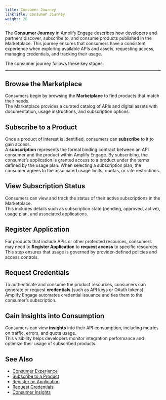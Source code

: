 ```yaml
---
title: Consumer Journey
linkTitle: Consumer Journey
weight: 20
---
```


The **Consumer Journey** in Amplify Engage describes how developers and partners discover, subscribe to, and consume products published in the Marketplace. This journey ensures that consumers have a consistent experience when exploring available APIs and assets, requesting access, managing credentials, and tracking their usage.

The consumer journey follows these key stages:

---

## Browse the Marketplace

Consumers begin by browsing the **Marketplace** to find products that match their needs.  
The Marketplace provides a curated catalog of APIs and digital assets with documentation, usage instructions, and subscription options.

## Subscribe to a Product

Once a product of interest is identified, consumers can **subscribe** to it to gain access.  
A **subscription** represents the formal binding contract between an API consumer and the product within Amplify Engage. By subscribing, the consumer’s application is granted access to a product under the terms defined by the usage plan. When selecting a subscription plan, the consumer agrees to the associated usage limits, quotas, or rate restrictions.

## View Subscription Status

Consumers can view and track the status of their active subscriptions in the Marketplace.  
This includes details such as subscription state (pending, approved, active), usage plan, and associated applications.

## Register Application

For products that include APIs or other protected resources, consumers may need to **Register Application** to **request access** to specific resources.  
This step ensures that usage is governed by provider-defined policies and access controls.

## Request Credentials

To authenticate and consume the product resources, consumers can generate or request **credentials** (such as API keys or OAuth tokens).  
Amplify Engage automates credential issuance and ties them to the consumer’s subscription.

## Gain Insights into Consumption

Consumers can view **insights** into their API consumption, including metrics on traffic, errors, and quota usage.  
This visibility helps developers monitor integration performance and optimize their usage of subscribed products.

## See Also

* [Consumer Experience](/docs/manage_marketplace/consumer_experience)
* [Subscribe to a Product](/docs/manage_marketplace/consumer_experience/subscription_management/#create-a-new-subscription)
* [Register an Application](/docs/manage_marketplace/consumer_experience/credential_management/#request-access-to-an-api)
* [Request Credentials](/docs/manage_marketplace/consumer_experience/credential_management/#create-credentials)
* [Consumer Insights](/docs/get_actionable_insights/consumer_insights)
